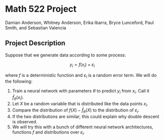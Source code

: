 # Math 522 Project
Damian Anderson, Whitney Anderson, Erika Ibarra, Bryce Lunceford, Paul Smith, and Sebastian Valencia

## Project Description

Suppose that we generate data according to some process:

$$
    y_i = f(x_i) + \varepsilon_i
$$

where $f$ is a deterministic function and $\varepsilon_i$ is a random error term. We will do the following:

1. Train a neural network with parameters $\theta$ to predict $y_i$ from $x_i$. Call it $\hat{f}_\theta(x_i)$.
2. Let $X$ be a random variable that is distributed like the data points $x_i$.
3. Compare the distribution of $f(X) - \hat{f}_\theta(X)$ to the distribution of $\varepsilon_i$.
4. If the two distributions are similar, this could explain why double descent is observed.
5. We will try this with a bunch of different neural network architectures, functions $f$ and distributions over $\varepsilon_i$.